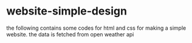 # website-simple-design
the following contains some codes for html and css for making a simple website. the data is fetched from open weather api
